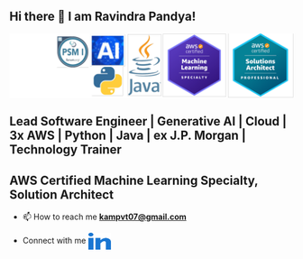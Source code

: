 ## Hi there 👋 I am Ravindra Pandya!

<img align="center" alt="Certified Engineer" width="750" src="v7.png" />

## Lead Software Engineer | Generative AI | Cloud | 3x AWS | Python | Java | ex J.P. Morgan | Technology Trainer
## AWS Certified Machine Learning Specialty, Solution Architect

- 📫 How to reach me **kampvt07@gmail.com**
  
- Connect with me <a href="https://www.linkedin.com/in/ravindrapandya/" target="blank"><img align="center" src="linked-in-alt.svg" alt="/in/ravindrapandya" height="30" width="40" /></a>


<!--
**ravindraptech/ravindraptech** is a ✨ _special_ ✨ repository because its `README.md` (this file) appears on your GitHub profile.

Here are some ideas to get you started:

- 🔭 I’m currently working on ...
- 🌱 I’m currently learning ...
- 👯 I’m looking to collaborate on ...
- 🤔 I’m looking for help with ...
- 💬 Ask me about ...
- 📫 How to reach me: ...
- 😄 Pronouns: ...
- ⚡ Fun fact: ...
-->

